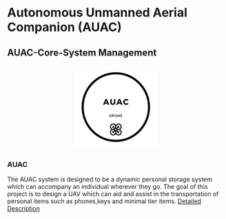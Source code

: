 # Autonomous Unmanned Aerial Companion (AUAC)
## AUAC-Core-System Management

<p align = "center">
<img src = "https://github.com/AUAC-Technologies/Snyder-Drone/blob/master/AUAC_assets/original/AUAC_LOGO.jpg" width = "195" height = "195"/>
</p>

### AUAC
The AUAC system is designed to be a dynamic personal storage system which can accompany an individual wherever they go. The goal of this project is to design a UAV which can aid and assist in the transportation of personal items such as phones,keys and minimal tier items. [Detailed Description](https://github.com/nyameaama/Autonomous-UAV/blob/master/docs/description.md)
